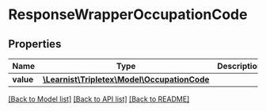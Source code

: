# ResponseWrapperOccupationCode

## Properties
Name | Type | Description | Notes
------------ | ------------- | ------------- | -------------
**value** | [**\Learnist\Tripletex\Model\OccupationCode**](OccupationCode.md) |  | [optional] 

[[Back to Model list]](../../README.md#documentation-for-models) [[Back to API list]](../../README.md#documentation-for-api-endpoints) [[Back to README]](../../README.md)

